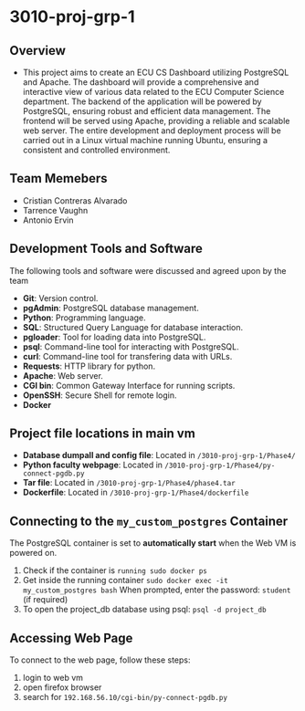 # 3010-proj-grp-1

## Overview
- This project aims to create an ECU CS Dashboard utilizing PostgreSQL and Apache. The dashboard will provide a comprehensive and interactive view of various data related to the ECU Computer Science department. The backend of the application will be powered by PostgreSQL, ensuring robust and efficient data management. The frontend will be served using Apache, providing a reliable and scalable web server. The entire development and deployment process will be carried out in a Linux virtual machine running Ubuntu, ensuring a consistent and controlled environment.

## Team Memebers 
- Cristian Contreras Alvarado
- Tarrence Vaughn
- Antonio Ervin

## Development Tools and Software
The following tools and software were discussed and agreed upon by the team
- **Git**: Version control.
- **pgAdmin**: PostgreSQL database management.
- **Python**: Programming language.
- **SQL**: Structured Query Language for database interaction.
- **pgloader**: Tool for loading data into PostgreSQL.
- **psql**: Command-line tool for interacting with PostgreSQL.
- **curl**: Command-line tool for transfering data with URLs.
- **Requests**: HTTP library for python.
- **Apache**: Web server.
- **CGI bin**: Common Gateway Interface for running scripts.
- **OpenSSH**: Secure Shell for remote login.
- **Docker**

## Project file locations in main vm
- **Database dumpall and config file**: Located in `/3010-proj-grp-1/Phase4/`
- **Python faculty webpage**: Located in `/3010-proj-grp-1/Phase4/py-connect-pgdb.py`
- **Tar file**: Located in `/3010-proj-grp-1/Phase4/phase4.tar`
- **Dockerfile**: Located in `/3010-proj-grp-1/Phase4/dockerfile`

  
## Connecting to the `my_custom_postgres` Container 
The PostgreSQL container is set to **automatically start** when the Web VM is powered on.

1. Check if the container is `running sudo docker ps`
2. Get inside the running container `sudo docker exec -it my_custom_postgres bash` When prompted, enter the password: `student` (if required)
3. To open the project_db database using psql: `psql -d project_db` 

## Accessing Web Page
To connect to the web page, follow these steps:

1. login to web vm
2. open firefox browser
3. search for `192.168.56.10/cgi-bin/py-connect-pgdb.py`
  
